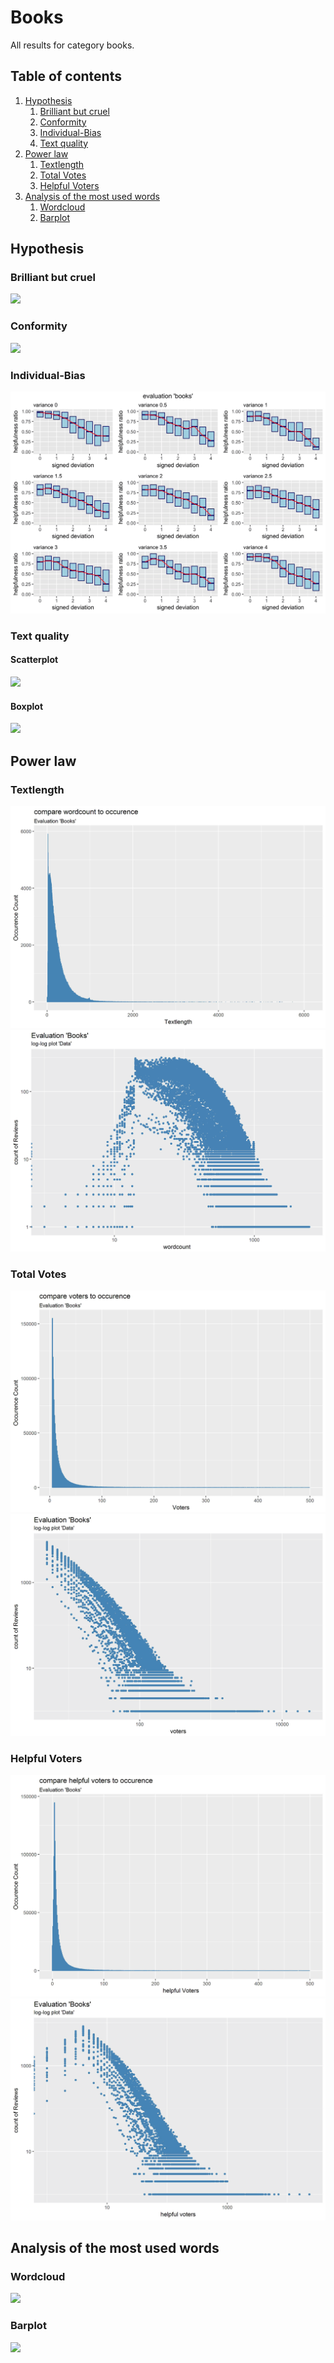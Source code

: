 # Books

All results for category books.

##  Table of contents

1. [Hypothesis](#hypothesis)
    1. [Brilliant but cruel](#brilliant-but-cruel)
    2. [Conformity](#conformity)
    3. [Individual-Bias](#individual-bias)
    4. [Text quality](#text-quality)
2. [Power law](#power-law)
    1. [Textlength](#textlength)
    2. [Total Votes](#total-votes)
    3. [Helpful Voters](#helpful-voters)
3. [Analysis of the most used words](#analysis-of-the-most-used-words)
    1. [Wordcloud](#wordcloud)    
    2. [Barplot](#barplot)

## Hypothesis

### Brilliant but cruel
![](./)

### Conformity
![](./)

### Individual-Bias
![](./z_individualBiasBooks.gif)

### Text quality

#### Scatterplot
![](./)

#### Boxplot
![](./)


## Power law

### Textlength
![](./c_compareWordcountToOccurence_Books.gif)
![](./c_powerlawWordcount_Books.gif)

### Total Votes
![](./b_compareVotersToOccurence_Books.gif)
![](./b_powerlawVoters_Books.gif)

### Helpful Voters
![](./a_comparehelpfulVotersToOccurence_Books.gif)
![](./a_powerlawHelpfulVoters_Books.gif)

## Analysis of the most used words

### Wordcloud
![](./)

### Barplot
![](./)


